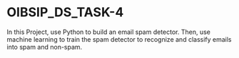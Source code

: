 # OIBSIP_DS_TASK-4
In this Project, use Python to build an email spam detector. Then, use machine learning to train the spam detector to recognize and classify emails into spam and non-spam.
